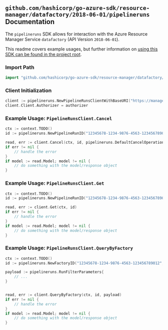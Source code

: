 
## `github.com/hashicorp/go-azure-sdk/resource-manager/datafactory/2018-06-01/pipelineruns` Documentation

The `pipelineruns` SDK allows for interaction with the Azure Resource Manager Service `datafactory` (API Version `2018-06-01`).

This readme covers example usages, but further information on [using this SDK can be found in the project root](https://github.com/hashicorp/go-azure-sdk/tree/main/docs).

### Import Path

```go
import "github.com/hashicorp/go-azure-sdk/resource-manager/datafactory/2018-06-01/pipelineruns"
```


### Client Initialization

```go
client := pipelineruns.NewPipelineRunsClientWithBaseURI("https://management.azure.com")
client.Client.Authorizer = authorizer
```


### Example Usage: `PipelineRunsClient.Cancel`

```go
ctx := context.TODO()
id := pipelineruns.NewPipelineRunID("12345678-1234-9876-4563-123456789012", "example-resource-group", "factoryValue", "runIdValue")

read, err := client.Cancel(ctx, id, pipelineruns.DefaultCancelOperationOptions())
if err != nil {
	// handle the error
}
if model := read.Model; model != nil {
	// do something with the model/response object
}
```


### Example Usage: `PipelineRunsClient.Get`

```go
ctx := context.TODO()
id := pipelineruns.NewPipelineRunID("12345678-1234-9876-4563-123456789012", "example-resource-group", "factoryValue", "runIdValue")

read, err := client.Get(ctx, id)
if err != nil {
	// handle the error
}
if model := read.Model; model != nil {
	// do something with the model/response object
}
```


### Example Usage: `PipelineRunsClient.QueryByFactory`

```go
ctx := context.TODO()
id := pipelineruns.NewFactoryID("12345678-1234-9876-4563-123456789012", "example-resource-group", "factoryValue")

payload := pipelineruns.RunFilterParameters{
	// ...
}


read, err := client.QueryByFactory(ctx, id, payload)
if err != nil {
	// handle the error
}
if model := read.Model; model != nil {
	// do something with the model/response object
}
```
